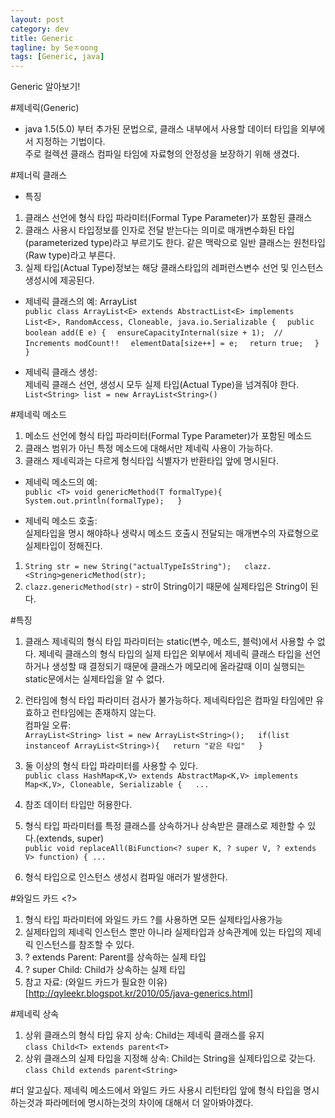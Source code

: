 ```yaml
---
layout: post
category: dev
title: Generic
tagline: by Seㅈoong
tags: [Generic, java]
---
```

Generic 알아보기!


<!--more-->

#제네릭(Generic)
- java 1.5(5.0) 부터 추가된 문법으로, 클래스 내부에서 사용할 데이터 타입을 외부에서 지정하는 기법이다.  
주로 컬렉션 클래스 컴파일 타임에 자료형의 안정성을 보장하기 위해 생겼다.    

#제너릭 클래스 
- 특징  
1. 클래스 선언에 형식 타입 파라미터(Formal Type Parameter)가 포함된 클래스
2. 클래스 사용시 타입정보를 인자로 전달 받는다는 의미로 매개변수화된 타입(parameterized type)라고 부르기도 한다. 같은 맥락으로 일반 클래스는 원천타입(Raw type)라고 부른다.  
3. 실제 타입(Actual Type)정보는 해당 클래스타입의 레퍼런스변수 선언 및 인스턴스 생성시에 제공된다.

- 제네릭 클래스의 예: ArrayList  
`public class ArrayList<E> extends AbstractList<E> implements List<E>, RandomAccess, Cloneable, java.io.Serializable {  `
`public boolean add(E e) {  `
`ensureCapacityInternal(size + 1);  // Increments modCount!!  `
`elementData[size++] = e;  `
`return true;  `
`}  `
`}`

- 제네릭 클래스 생성:  
제네릭 클래스 선언, 생성시 모두 실제 타입(Actual Type)을 넘겨줘야 한다.  
`List<String> list = new ArrayList<String>()`  

#제네릭 메소드
1. 메소드 선언에 형식 타입 파라미터(Formal Type Parameter)가 포함된 메소드  
2. 클래스 범위가 아닌 특정 메소드에 대해서만 제네릭 사용이 가능하다.  
3. 클래스 제네릭과는 다르게 형식타입 식별자가 반환타입 앞에 명시된다.  

- 제네릭 메소드의 예:  
`public <T> void genericMethod(T formalType){  
System.out.println(formalType);  
}`  

- 제네릭 메소드 호출:  
실제타입을 명시 해야하나 생략시 메소드 호출시 전달되는 매개변수의 자료형으로 실제타입이 정해진다.  
1. `String str = new String("actualTypeIsString");  
clazz.<String>genericMethod(str);`  
2. `clazz.genericMethod(str)` - str이 String이기 때문에 실제타입은 String이 된다.  

#특징
1. 클래스 제네릭의 형식 타입 파라미터는 static(변수, 메소드, 블럭)에서 사용할 수 없다. 제네릭 클래스의 형식 타입의 실제 타입은 외부에서 제네릭 클래스 타입을 선언하거나 생성할 때 결정되기 때문에 클래스가 메모리에 올라갈때 이미 실행되는 static문에서는 실제타입을 알 수 없다.  
2. 런타임에 형식 타입 파라미터 검사가 불가능하다. 제네릭타입은 컴파일 타임에만 유효하고 런타임에는 존재하지 않는다.  
컴파일 오류:  
`ArrayList<String> list = new ArrayList<String>();  
if(list instanceof ArrayList<String>){  
return "같은 타입"  
}`  
3. 둘 이상의 형식 타입 파라미터를 사용할 수 있다.  
`public class HashMap<K,V> extends AbstractMap<K,V> implements Map<K,V>, Cloneable, Serializable {  
...`
4. 참조 데이터 타입만 허용한다.  
5. 형식 타입 파라미터를 특정 클래스를 상속하거나 상속받은 클래스로 제한할 수 있다.(extends, super)  
`public void replaceAll(BiFunction<? super K, ? super V, ? extends V> function) {
...`  

6. 형식 타입으로 인스턴스 생성시 컴파일 애러가 발생한다.  

#와일드 카드 <?>
1. 형식 타입 파라미터에 와일드 카드 ?를 사용하면 모든 실제타입사용가능  
2. 실제타입의 제네릭 인스턴스 뿐만 아니라 실제타입과 상속관계에 있는 타입의 제네릭 인스턴스를 참조할 수 있다.  
3. ? extends Parent:  Parent를 상속하는 실제 타입  
4. ? super Child: Child가 상속하는 실제 타입  
5. 참고 자료: (와일드 카드가 필요한 이유)[http://qyleekr.blogspot.kr/2010/05/java-generics.html]  

#제네릭 상속
1. 상위 클래스의 형식 타입 유지 상속: Child는 제네릭 클래스를 유지  
`class Child<T> extends parent<T>`  
2. 상위 클래스의 실제 타입을 지정해 상속: Child는 String을 실제타입으로 갖는다.  
`class Child extends parent<String>`  


#더 알고싶다.
제네릭 메소드에서 와일드 카드 사용시 리턴타입 앞에 형식 타입을 명시하는것과 파라메터에 명시하는것의 차이에 대해서 더 알아봐야겠다.

